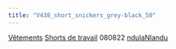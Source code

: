```yaml
---
title: "V438_short_snickers_grey-black_50"
---
```


[Vêtements](notes/equipements/L_Vetements.md) [Shorts de travail](notes/Shorts%20de%20travail.md) 080822 [ndulaNlandu](notes/utilisateurs/beneficiaires/ndulaNlandu.md)